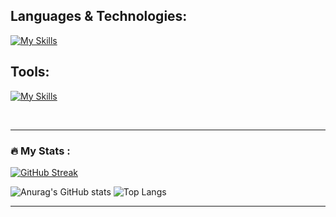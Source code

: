 
## Languages & Technologies:

[![My Skills](https://skillicons.dev/icons?i=html,css,js,ts,py,materialui,tailwind,bootstrap,sass,mongodb,nodejs,express,react,nextjs,prisma)](https://skillicons.dev)

## Tools:
[![My Skills](https://skillicons.dev/icons?i=git,github,postman,vite,vscode,idea,atom,bash,figma)](https://skillicons.dev)

<br>

---
### :fire: My Stats :

[![GitHub Streak](https://streak-stats.demolab.com?user=YevheniiaSimaka&theme=dark&hide_border=true)](https://git.io/streak-stats) 


![Anurag's GitHub stats](https://github-readme-stats.vercel.app/api?username=YevheniiaSimaka&show_icons=true&theme=gotham&hide_border=true&rank_icon=github) ![Top Langs](https://github-readme-stats.vercel.app/api/top-langs/?username=YevheniiaSimaka&layout=compact&theme=gotham&hide_border=true)



---
